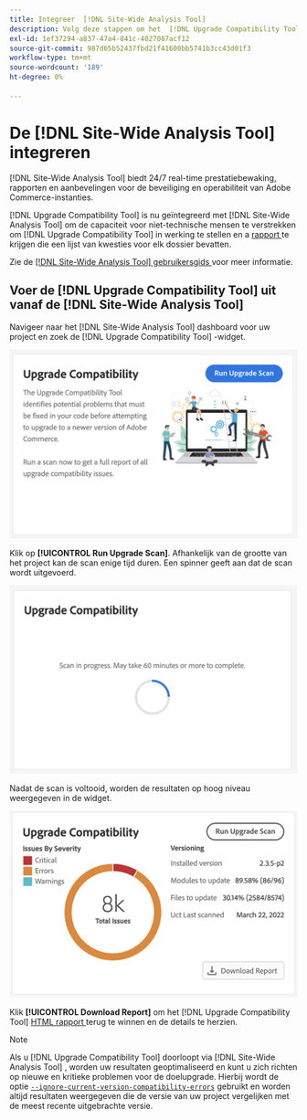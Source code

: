 ```yaml
---
title: Integreer  [!DNL Site-Wide Analysis Tool]
description: Volg deze stappen om het  [!DNL Upgrade Compatibility Tool]  rapport van het  [!DNL Site-Wide Analysis Tool]  dashboard op uw project van Adobe Commerce terug te winnen.
exl-id: 1ef37294-a837-47a4-841c-4027087acf12
source-git-commit: 987d65b52437fbd21f41600bb5741b3cc43d01f3
workflow-type: tm+mt
source-wordcount: '189'
ht-degree: 0%

---
```


# De [!DNL Site-Wide Analysis Tool] integreren

[!DNL Site-Wide Analysis Tool] biedt 24/7 real-time prestatiebewaking, rapporten en aanbevelingen voor de beveiliging en operabiliteit van Adobe Commerce-instanties.

[!DNL Upgrade Compatibility Tool] is nu geïntegreerd met [!DNL Site-Wide Analysis Tool] om de capaciteit voor niet-technische mensen te verstrekken om [!DNL Upgrade Compatibility Tool] in werking te stellen en a [ rapport ](../upgrade-compatibility-tool/reports.md) te krijgen die een lijst van kwesties voor elk dossier bevatten.

Zie de [[!DNL Site-Wide Analysis Tool]  gebruikersgids ](https://experienceleague.adobe.com/en/docs/commerce-operations/tools/site-wide-analysis-tool/access) voor meer informatie.

## Voer de [!DNL Upgrade Compatibility Tool] uit vanaf de [!DNL Site-Wide Analysis Tool]

Navigeer naar het [!DNL Site-Wide Analysis Tool] dashboard voor uw project en zoek de [!DNL Upgrade Compatibility Tool] -widget.

![ UCT SWAT widget - Aanvankelijk ](../../assets/upgrade-guide/uct-swat-initial.png)

Klik op **[!UICONTROL Run Upgrade Scan]**. Afhankelijk van de grootte van het project kan de scan enige tijd duren. Een spinner geeft aan dat de scan wordt uitgevoerd.

![ UCT SWAT widget - Bezig ](../../assets/upgrade-guide/uct-swat-progress.png)

Nadat de scan is voltooid, worden de resultaten op hoog niveau weergegeven in de widget.

![ UCT SWAT widget - Resultaten ](../../assets/upgrade-guide/uct-swat-results.png)

Klik **[!UICONTROL Download Report]** om het [!DNL Upgrade Compatibility Tool] [ HTML rapport ](../upgrade-compatibility-tool/reports.md#html-report) terug te winnen en de details te herzien.


>[!NOTE]
>
> Als u [!DNL Upgrade Compatibility Tool] doorloopt via [!DNL Site-Wide Analysis Tool] , worden uw resultaten geoptimaliseerd en kunt u zich richten op nieuwe en kritieke problemen voor de doelupgrade. Hierbij wordt de optie [`--ignore-current-version-compatibility-errors`](run.md#optimize-your-results) gebruikt en worden altijd resultaten weergegeven die de versie van uw project vergelijken met de meest recente uitgebrachte versie.
